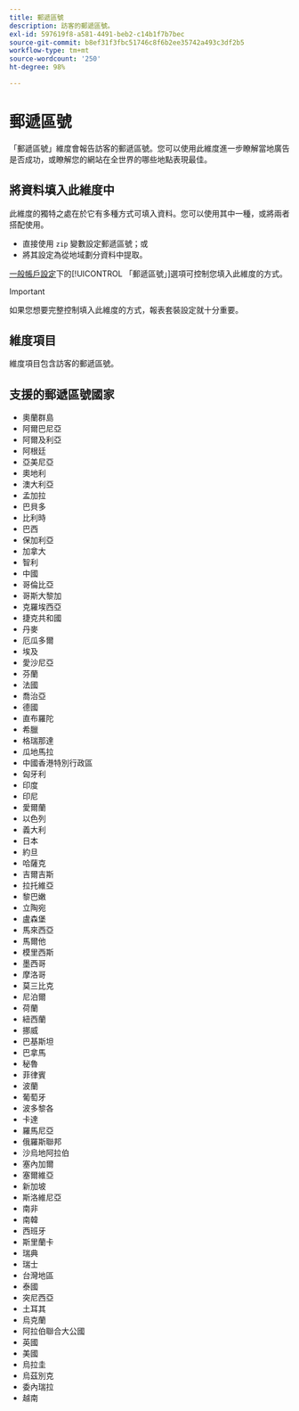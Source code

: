 ```yaml
---
title: 郵遞區號
description: 訪客的郵遞區號。
exl-id: 597619f8-a581-4491-beb2-c14b1f7b7bec
source-git-commit: b8ef31f3fbc51746c8f6b2ee35742a493c3df2b5
workflow-type: tm+mt
source-wordcount: '250'
ht-degree: 98%

---
```


# 郵遞區號

「郵遞區號」維度會報告訪客的郵遞區號。您可以使用此維度進一步瞭解當地廣告是否成功，或瞭解您的網站在全世界的哪些地點表現最佳。

## 將資料填入此維度中

此維度的獨特之處在於它有多種方式可填入資料。您可以使用其中一種，或將兩者搭配使用。

* 直接使用 `zip` 變數設定郵遞區號；或
* 將其設定為從地域劃分資料中提取。

[一般帳戶設定](/help/admin/admin/general-acct-settings-admin.md)下的[!UICONTROL 「郵遞區號」]選項可控制您填入此維度的方式。

>[!IMPORTANT]
>
>如果您想要完整控制填入此維度的方式，報表套裝設定就十分重要。

## 維度項目

維度項目包含訪客的郵遞區號。

## 支援的郵遞區號國家

* 奧蘭群島
* 阿爾巴尼亞
* 阿爾及利亞
* 阿根廷
* 亞美尼亞
* 奧地利
* 澳大利亞
* 孟加拉
* 巴貝多
* 比利時
* 巴西
* 保加利亞
* 加拿大
* 智利
* 中國
* 哥倫比亞
* 哥斯大黎加
* 克羅埃西亞
* 捷克共和國
* 丹麥
* 厄瓜多爾
* 埃及
* 愛沙尼亞
* 芬蘭
* 法國
* 喬治亞
* 德國
* 直布羅陀
* 希臘
* 格瑞那達
* 瓜地馬拉
* 中國香港特別行政區
* 匈牙利
* 印度
* 印尼
* 愛爾蘭
* 以色列
* 義大利
* 日本
* 約旦
* 哈薩克
* 吉爾吉斯
* 拉托維亞
* 黎巴嫩
* 立陶宛
* 盧森堡
* 馬來西亞
* 馬爾他
* 模里西斯
* 墨西哥
* 摩洛哥
* 莫三比克
* 尼泊爾
* 荷蘭
* 紐西蘭
* 挪威
* 巴基斯坦
* 巴拿馬
* 秘魯
* 菲律賓
* 波蘭
* 葡萄牙
* 波多黎各
* 卡達
* 羅馬尼亞
* 俄羅斯聯邦
* 沙烏地阿拉伯
* 塞內加爾
* 塞爾維亞
* 新加坡
* 斯洛維尼亞
* 南非
* 南韓
* 西班牙
* 斯里蘭卡
* 瑞典
* 瑞士
* 台灣地區
* 泰國
* 突尼西亞
* 土耳其
* 烏克蘭
* 阿拉伯聯合大公國
* 英國
* 美國
* 烏拉圭
* 烏茲別克
* 委內瑞拉
* 越南
